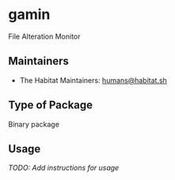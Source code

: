 # gamin

File Alteration Monitor

## Maintainers

* The Habitat Maintainers: <humans@habitat.sh>

## Type of Package

Binary package

## Usage

*TODO: Add instructions for usage*
